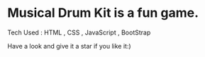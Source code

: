 #  Musical Drum Kit is a fun game.
Tech Used : HTML , CSS , JavaScript , BootStrap


Have a look and give it a star if you like it:)
